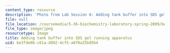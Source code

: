 ```yaml
---
content_type: resource
description: 'Photo from Lab Session 6: Adding tank buffer into SDS gel running apparatus.'
file: null
file_location: /coursemedia/5-36-biochemistry-laboratory-spring-2009/be3fde0bc61ad8924cf5a8f0a25b85b4_Lab6_3.jpg
file_type: image/jpeg
resourcetype: Image
title: Adding tank buffer into SDS gel running apparatus
uid: be3fde0b-c61a-d892-4cf5-a8f0a25b85b4
---
```


